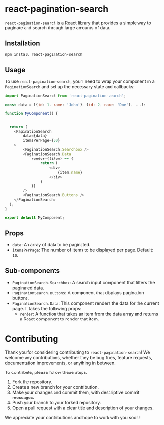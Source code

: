 # react-pagination-search
`react-pagination-search` is a React library that provides a simple way to paginate and search through large amounts of data.

## Installation
```bash
npm install react-pagination-search
```

## Usage
To use `react-pagination-search`, you'll need to wrap your component in a `PaginationSearch` and set up the necessary state and callbacks:
```javascript
import PaginationSearch from 'react-pagination-search';

const data = [{id: 1, name: 'John'}, {id: 2, name: 'Doe'}, ...];

function MyComponent() {


  return (
    <PaginationSearch
        data={data}
        itemsPerPage={20}
    >
        <PaginationSearch.Searchbox />
        <PaginationSearch.Data
            render={(item) => {
                return (
                    <div>
                        {item.name}
                    </div>
                )
            }}
        />
        <PaginationSearch.Buttons />
    </PaginationSearch>
  );
}

export default MyComponent;
```

## Props
- `data`: An array of data to be paginated.
- `itemsPerPage`: The number of items to be displayed per page. Default: `10`.

## Sub-components
- `PaginationSearch.Searchbox`: A search input component that filters the paginated data.
- `PaginationSearch.Buttons`: A component that displays pagination buttons.
- `PaginationSearch.Data`: This component renders the data for the current page. It takes the following props:
    - `render`: A function that takes an item from the data array and returns a React component to render that item.

# Contributing
Thank you for considering contributing to `react-pagination-search`! We welcome any contributions, whether they be bug fixes, feature requests, documentation improvements, or anything in between.

To contribute, please follow these steps:

1. Fork the repository.
2. Create a new branch for your contribution.
3. Make your changes and commit them, with descriptive commit messages.
4. Push your branch to your forked repository.
5. Open a pull request with a clear title and description of your changes.

We appreciate your contributions and hope to work with you soon!